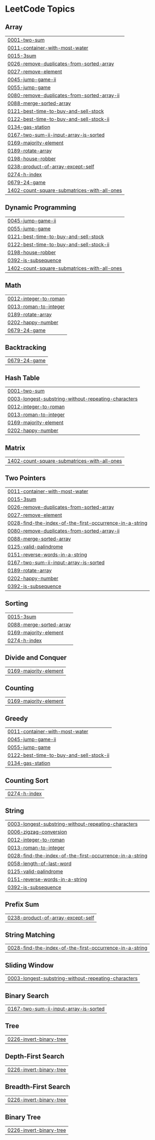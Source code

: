 
<!---LeetCode Topics Start-->
# LeetCode Topics
## Array 
|  |
| ------- |
| [0001-two-sum](https://github.com/prince221500/leetcode-solution/tree/master/0001-two-sum) |
| [0011-container-with-most-water](https://github.com/prince221500/leetcode-solution/tree/master/0011-container-with-most-water) |
| [0015-3sum](https://github.com/prince221500/leetcode-solution/tree/master/0015-3sum) |
| [0026-remove-duplicates-from-sorted-array](https://github.com/prince221500/leetcode-solution/tree/master/0026-remove-duplicates-from-sorted-array) |
| [0027-remove-element](https://github.com/prince221500/leetcode-solution/tree/master/0027-remove-element) |
| [0045-jump-game-ii](https://github.com/prince221500/leetcode-solution/tree/master/0045-jump-game-ii) |
| [0055-jump-game](https://github.com/prince221500/leetcode-solution/tree/master/0055-jump-game) |
| [0080-remove-duplicates-from-sorted-array-ii](https://github.com/prince221500/leetcode-solution/tree/master/0080-remove-duplicates-from-sorted-array-ii) |
| [0088-merge-sorted-array](https://github.com/prince221500/leetcode-solution/tree/master/0088-merge-sorted-array) |
| [0121-best-time-to-buy-and-sell-stock](https://github.com/prince221500/leetcode-solution/tree/master/0121-best-time-to-buy-and-sell-stock) |
| [0122-best-time-to-buy-and-sell-stock-ii](https://github.com/prince221500/leetcode-solution/tree/master/0122-best-time-to-buy-and-sell-stock-ii) |
| [0134-gas-station](https://github.com/prince221500/leetcode-solution/tree/master/0134-gas-station) |
| [0167-two-sum-ii-input-array-is-sorted](https://github.com/prince221500/leetcode-solution/tree/master/0167-two-sum-ii-input-array-is-sorted) |
| [0169-majority-element](https://github.com/prince221500/leetcode-solution/tree/master/0169-majority-element) |
| [0189-rotate-array](https://github.com/prince221500/leetcode-solution/tree/master/0189-rotate-array) |
| [0198-house-robber](https://github.com/prince221500/leetcode-solution/tree/master/0198-house-robber) |
| [0238-product-of-array-except-self](https://github.com/prince221500/leetcode-solution/tree/master/0238-product-of-array-except-self) |
| [0274-h-index](https://github.com/prince221500/leetcode-solution/tree/master/0274-h-index) |
| [0679-24-game](https://github.com/prince221500/leetcode-solution/tree/master/0679-24-game) |
| [1402-count-square-submatrices-with-all-ones](https://github.com/prince221500/leetcode-solution/tree/master/1402-count-square-submatrices-with-all-ones) |
## Dynamic Programming
|  |
| ------- |
| [0045-jump-game-ii](https://github.com/prince221500/leetcode-solution/tree/master/0045-jump-game-ii) |
| [0055-jump-game](https://github.com/prince221500/leetcode-solution/tree/master/0055-jump-game) |
| [0121-best-time-to-buy-and-sell-stock](https://github.com/prince221500/leetcode-solution/tree/master/0121-best-time-to-buy-and-sell-stock) |
| [0122-best-time-to-buy-and-sell-stock-ii](https://github.com/prince221500/leetcode-solution/tree/master/0122-best-time-to-buy-and-sell-stock-ii) |
| [0198-house-robber](https://github.com/prince221500/leetcode-solution/tree/master/0198-house-robber) |
| [0392-is-subsequence](https://github.com/prince221500/leetcode-solution/tree/master/0392-is-subsequence) |
| [1402-count-square-submatrices-with-all-ones](https://github.com/prince221500/leetcode-solution/tree/master/1402-count-square-submatrices-with-all-ones) |
## Math
|  |
| ------- |
| [0012-integer-to-roman](https://github.com/prince221500/leetcode-solution/tree/master/0012-integer-to-roman) |
| [0013-roman-to-integer](https://github.com/prince221500/leetcode-solution/tree/master/0013-roman-to-integer) |
| [0189-rotate-array](https://github.com/prince221500/leetcode-solution/tree/master/0189-rotate-array) |
| [0202-happy-number](https://github.com/prince221500/leetcode-solution/tree/master/0202-happy-number) |
| [0679-24-game](https://github.com/prince221500/leetcode-solution/tree/master/0679-24-game) |
## Backtracking
|  |
| ------- |
| [0679-24-game](https://github.com/prince221500/leetcode-solution/tree/master/0679-24-game) |
## Hash Table
|  |
| ------- |
| [0001-two-sum](https://github.com/prince221500/leetcode-solution/tree/master/0001-two-sum) |
| [0003-longest-substring-without-repeating-characters](https://github.com/prince221500/leetcode-solution/tree/master/0003-longest-substring-without-repeating-characters) |
| [0012-integer-to-roman](https://github.com/prince221500/leetcode-solution/tree/master/0012-integer-to-roman) |
| [0013-roman-to-integer](https://github.com/prince221500/leetcode-solution/tree/master/0013-roman-to-integer) |
| [0169-majority-element](https://github.com/prince221500/leetcode-solution/tree/master/0169-majority-element) |
| [0202-happy-number](https://github.com/prince221500/leetcode-solution/tree/master/0202-happy-number) |
## Matrix
|  |
| ------- |
| [1402-count-square-submatrices-with-all-ones](https://github.com/prince221500/leetcode-solution/tree/master/1402-count-square-submatrices-with-all-ones) |
## Two Pointers
|  |
| ------- |
| [0011-container-with-most-water](https://github.com/prince221500/leetcode-solution/tree/master/0011-container-with-most-water) |
| [0015-3sum](https://github.com/prince221500/leetcode-solution/tree/master/0015-3sum) |
| [0026-remove-duplicates-from-sorted-array](https://github.com/prince221500/leetcode-solution/tree/master/0026-remove-duplicates-from-sorted-array) |
| [0027-remove-element](https://github.com/prince221500/leetcode-solution/tree/master/0027-remove-element) |
| [0028-find-the-index-of-the-first-occurrence-in-a-string](https://github.com/prince221500/leetcode-solution/tree/master/0028-find-the-index-of-the-first-occurrence-in-a-string) |
| [0080-remove-duplicates-from-sorted-array-ii](https://github.com/prince221500/leetcode-solution/tree/master/0080-remove-duplicates-from-sorted-array-ii) |
| [0088-merge-sorted-array](https://github.com/prince221500/leetcode-solution/tree/master/0088-merge-sorted-array) |
| [0125-valid-palindrome](https://github.com/prince221500/leetcode-solution/tree/master/0125-valid-palindrome) |
| [0151-reverse-words-in-a-string](https://github.com/prince221500/leetcode-solution/tree/master/0151-reverse-words-in-a-string) |
| [0167-two-sum-ii-input-array-is-sorted](https://github.com/prince221500/leetcode-solution/tree/master/0167-two-sum-ii-input-array-is-sorted) |
| [0189-rotate-array](https://github.com/prince221500/leetcode-solution/tree/master/0189-rotate-array) |
| [0202-happy-number](https://github.com/prince221500/leetcode-solution/tree/master/0202-happy-number) |
| [0392-is-subsequence](https://github.com/prince221500/leetcode-solution/tree/master/0392-is-subsequence) |
## Sorting
|  |
| ------- |
| [0015-3sum](https://github.com/prince221500/leetcode-solution/tree/master/0015-3sum) |
| [0088-merge-sorted-array](https://github.com/prince221500/leetcode-solution/tree/master/0088-merge-sorted-array) |
| [0169-majority-element](https://github.com/prince221500/leetcode-solution/tree/master/0169-majority-element) |
| [0274-h-index](https://github.com/prince221500/leetcode-solution/tree/master/0274-h-index) |
## Divide and Conquer
|  |
| ------- |
| [0169-majority-element](https://github.com/prince221500/leetcode-solution/tree/master/0169-majority-element) |
## Counting
|  |
| ------- |
| [0169-majority-element](https://github.com/prince221500/leetcode-solution/tree/master/0169-majority-element) |
## Greedy
|  |
| ------- |
| [0011-container-with-most-water](https://github.com/prince221500/leetcode-solution/tree/master/0011-container-with-most-water) |
| [0045-jump-game-ii](https://github.com/prince221500/leetcode-solution/tree/master/0045-jump-game-ii) |
| [0055-jump-game](https://github.com/prince221500/leetcode-solution/tree/master/0055-jump-game) |
| [0122-best-time-to-buy-and-sell-stock-ii](https://github.com/prince221500/leetcode-solution/tree/master/0122-best-time-to-buy-and-sell-stock-ii) |
| [0134-gas-station](https://github.com/prince221500/leetcode-solution/tree/master/0134-gas-station) |
## Counting Sort
|  |
| ------- |
| [0274-h-index](https://github.com/prince221500/leetcode-solution/tree/master/0274-h-index) |
## String
|  |
| ------- |
| [0003-longest-substring-without-repeating-characters](https://github.com/prince221500/leetcode-solution/tree/master/0003-longest-substring-without-repeating-characters) |
| [0006-zigzag-conversion](https://github.com/prince221500/leetcode-solution/tree/master/0006-zigzag-conversion) |
| [0012-integer-to-roman](https://github.com/prince221500/leetcode-solution/tree/master/0012-integer-to-roman) |
| [0013-roman-to-integer](https://github.com/prince221500/leetcode-solution/tree/master/0013-roman-to-integer) |
| [0028-find-the-index-of-the-first-occurrence-in-a-string](https://github.com/prince221500/leetcode-solution/tree/master/0028-find-the-index-of-the-first-occurrence-in-a-string) |
| [0058-length-of-last-word](https://github.com/prince221500/leetcode-solution/tree/master/0058-length-of-last-word) |
| [0125-valid-palindrome](https://github.com/prince221500/leetcode-solution/tree/master/0125-valid-palindrome) |
| [0151-reverse-words-in-a-string](https://github.com/prince221500/leetcode-solution/tree/master/0151-reverse-words-in-a-string) |
| [0392-is-subsequence](https://github.com/prince221500/leetcode-solution/tree/master/0392-is-subsequence) |
## Prefix Sum
|  |
| ------- |
| [0238-product-of-array-except-self](https://github.com/prince221500/leetcode-solution/tree/master/0238-product-of-array-except-self) |
## String Matching
|  |
| ------- |
| [0028-find-the-index-of-the-first-occurrence-in-a-string](https://github.com/prince221500/leetcode-solution/tree/master/0028-find-the-index-of-the-first-occurrence-in-a-string) |
## Sliding Window
|  |
| ------- |
| [0003-longest-substring-without-repeating-characters](https://github.com/prince221500/leetcode-solution/tree/master/0003-longest-substring-without-repeating-characters) |
## Binary Search
|  |
| ------- |
| [0167-two-sum-ii-input-array-is-sorted](https://github.com/prince221500/leetcode-solution/tree/master/0167-two-sum-ii-input-array-is-sorted) |
## Tree
|  |
| ------- |
| [0226-invert-binary-tree](https://github.com/prince221500/leetcode-solution/tree/master/0226-invert-binary-tree) |
## Depth-First Search
|  |
| ------- |
| [0226-invert-binary-tree](https://github.com/prince221500/leetcode-solution/tree/master/0226-invert-binary-tree) |
## Breadth-First Search
|  |
| ------- |
| [0226-invert-binary-tree](https://github.com/prince221500/leetcode-solution/tree/master/0226-invert-binary-tree) |
## Binary Tree
|  |
| ------- |
| [0226-invert-binary-tree](https://github.com/prince221500/leetcode-solution/tree/master/0226-invert-binary-tree) |
<!---LeetCode Topics End-->
